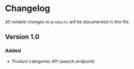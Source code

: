 # Changelog

All notable changes to `products` will be documented in this file.

## Version 1.0

### Added

-   Product categories API (search endpoint)
